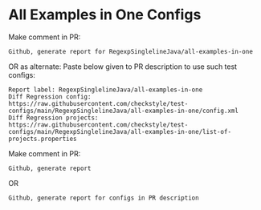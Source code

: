# All Examples in One Configs
Make comment in PR:
```
Github, generate report for RegexpSinglelineJava/all-examples-in-one
```
OR as alternate:
Paste below given to PR description to use such test configs:
```
Report label: RegexpSinglelineJava/all-examples-in-one
Diff Regression config: https://raw.githubusercontent.com/checkstyle/test-configs/main/RegexpSinglelineJava/all-examples-in-one/config.xml
Diff Regression projects: https://raw.githubusercontent.com/checkstyle/test-configs/main/RegexpSinglelineJava/all-examples-in-one/list-of-projects.properties
```
Make comment in PR:
```
Github, generate report
```
OR
```
Github, generate report for configs in PR description
```
